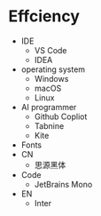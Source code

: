 # Effciency

- IDE
  - VS Code
  - IDEA
- operating system
  - Windows
  - macOS
  - Linux
- AI programmer
  - Github Copliot
  - Tabnine
  - Kite
- Fonts
- CN
  - 思源黑体
- Code
  - JetBrains Mono
- EN
  - Inter